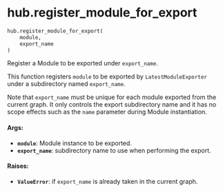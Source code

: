 <div itemscope itemtype="http://developers.google.com/ReferenceObject">
<meta itemprop="name" content="hub.register_module_for_export" />
<meta itemprop="path" content="Stable" />
</div>

# hub.register_module_for_export

``` python
hub.register_module_for_export(
    module,
    export_name
)
```

Register a Module to be exported under `export_name`.


This function registers `module` to be exported by `LatestModuleExporter`
under a subdirectory named `export_name`.

Note that `export_name` must be unique for each module exported from the
current graph. It only controls the export subdirectory name and it has
no scope effects such as the `name` parameter during Module instantiation.

#### Args:

* <b>`module`</b>: Module instance to be exported.
* <b>`export_name`</b>: subdirectory name to use when performing the export.


#### Raises:

* <b>`ValueError`</b>: if `export_name` is already taken in the current graph.